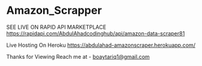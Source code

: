 # Amazon_Scrapper

SEE LIVE ON RAPID API MARKETPLACE
https://rapidapi.com/AbdulAhadcodinghub/api/amazon-data-scraper81

Live Hosting On Heroku
https://abdulahad-amazonscraper.herokuapp.com/


Thanks for Viewing 
Reach me at  - boaytariq1@gmail.com

